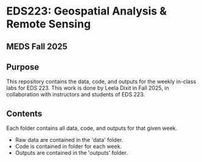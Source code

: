 # EDS223: Geospatial Analysis & Remote Sensing
## MEDS Fall 2025

## Purpose
This repository contains the data, code, and outputs for the weekly in-class labs for EDS 223. This work is done by Leela Dixit in Fall 2025, in collaboration with instructors and students of EDS 223.

## Contents
Each folder contains all data, code, and outputs for that given week. 
- Raw data are contained in the 'data' folder.
- Code is contained in folder for each week.
- Outputs are contained in the 'outputs' folder.

